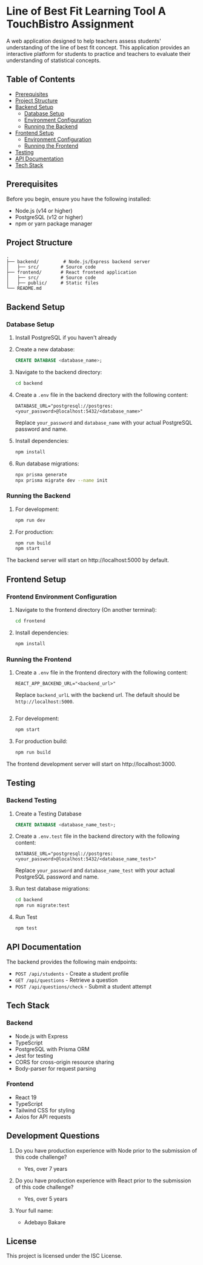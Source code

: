 # Line of Best Fit Learning Tool A TouchBistro Assignment

A web application designed to help teachers assess students' understanding of the line of best fit concept. This application provides an interactive platform for students to practice and teachers to evaluate their understanding of statistical concepts.

## Table of Contents
- [Prerequisites](#prerequisites)
- [Project Structure](#project-structure)
- [Backend Setup](#backend-setup)
  - [Database Setup](#database-setup)
  - [Environment Configuration](#environment-configuration)
  - [Running the Backend](#running-the-backend)
- [Frontend Setup](#frontend-setup)
  - [Environment Configuration](#frontend-environment-configuration)
  - [Running the Frontend](#running-the-frontend)
- [Testing](#testing)
- [API Documentation](#api-documentation)
- [Tech Stack](#tech-stack)

## Prerequisites

Before you begin, ensure you have the following installed:
- Node.js (v14 or higher)
- PostgreSQL (v12 or higher)
- npm or yarn package manager

## Project Structure

```
.
├── backend/         # Node.js/Express backend server
│   ├── src/        # Source code
├── frontend/       # React frontend application
│   ├── src/        # Source code
│   ├── public/     # Static files
└── README.md
```

## Backend Setup

### Database Setup

1. Install PostgreSQL if you haven't already
2. Create a new database:
   ```sql
   CREATE DATABASE <database_name>;
   ```

3. Navigate to the backend directory:
   ```bash
   cd backend
   ```

4. Create a `.env` file in the backend directory with the following content:
   ```
   DATABASE_URL="postgresql://postgres:<your_password>@localhost:5432/<database_name>"
   ```
   Replace `your_password` and `database_name` with your actual PostgreSQL password and name.

5. Install dependencies:
   ```bash
   npm install
   ```

6. Run database migrations:
   ```bash
   npx prisma generate
   npx prisma migrate dev --name init
   ```

### Running the Backend

1. For development:
   ```bash
   npm run dev
   ```

2. For production:
   ```bash
   npm run build
   npm start
   ```

The backend server will start on http://localhost:5000 by default.

## Frontend Setup

### Frontend Environment Configuration

1. Navigate to the frontend directory (On another terminal):
   ```bash
   cd frontend
   ```

2. Install dependencies:
   ```bash
   npm install
   ```

### Running the Frontend

1. Create a `.env` file in the frontend directory with the following content:
   ```
   REACT_APP_BACKEND_URL="<backend_url>"
   ```
   Replace `backend_urlL` with the backend url. The default should be `http://localhost:5000`.
   ```
2. For development:
   ```bash
   npm start
   ```

2. For production build:
   ```bash
   npm run build
   ```

The frontend development server will start on http://localhost:3000.

## Testing

### Backend Testing
1. Create a Testing Database
   ```sql
   CREATE DATABASE <database_name_test>;
   ```

2. Create a `.env.test` file in the backend directory with the following content:
   ```
   DATABASE_URL="postgresql://postgres:<your_password>@localhost:5432/<database_name_test>"
   ```
   Replace `your_password` and `database_name_test` with your actual PostgreSQL password and name.

3. Run test database migrations:
   ```bash
   cd backend
   npm run migrate:test
   ```
4. Run Test
   ```bash
   npm test
   ```

## API Documentation

The backend provides the following main endpoints:
- `POST /api/students` - Create a student profile
- `GET /api/questions` - Retrieve a question
- `POST /api/questions/check` - Submit a student attempt


## Tech Stack

### Backend
- Node.js with Express
- TypeScript
- PostgreSQL with Prisma ORM
- Jest for testing
- CORS for cross-origin resource sharing
- Body-parser for request parsing

### Frontend
- React 19
- TypeScript
- Tailwind CSS for styling
- Axios for API requests

## Development Questions

1. Do you have production experience with Node prior to the submission of this code challenge? 
   - Yes, over 7 years

2. Do you have production experience with React prior to the submission of this code challenge? 
   - Yes, over 5 years

3. Your full name: 
   - Adebayo Bakare

## License

This project is licensed under the ISC License.